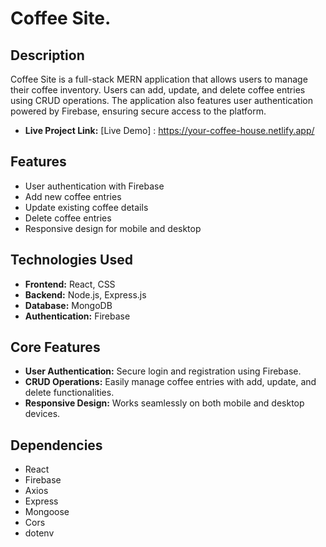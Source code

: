# Coffee Site.

## Description
Coffee Site is a full-stack MERN application that allows users to manage their coffee inventory. Users can add, update, and delete coffee entries using CRUD operations. The application also features user authentication powered by Firebase, ensuring secure access to the platform.

- **Live Project Link:** [Live Demo] : https://your-coffee-house.netlify.app/

## Features
- User authentication with Firebase
- Add new coffee entries
- Update existing coffee details
- Delete coffee entries
- Responsive design for mobile and desktop

## Technologies Used
- **Frontend:** React, CSS
- **Backend:** Node.js, Express.js
- **Database:** MongoDB
- **Authentication:** Firebase


## Core Features
- **User  Authentication:** Secure login and registration using Firebase.
- **CRUD Operations:** Easily manage coffee entries with add, update, and delete functionalities.
- **Responsive Design:** Works seamlessly on both mobile and desktop devices.

## Dependencies
- React
- Firebase
- Axios
- Express
- Mongoose
- Cors
- dotenv
